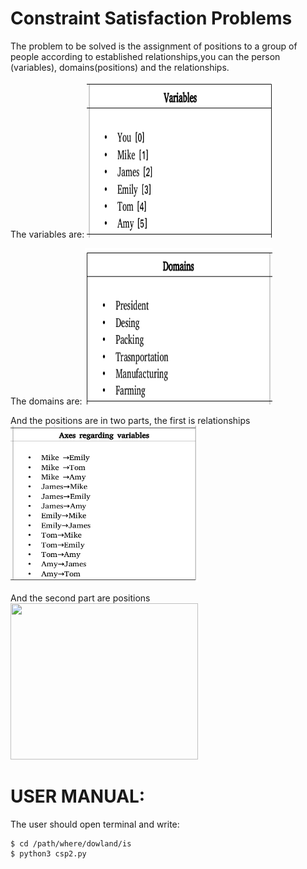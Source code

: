# Constraint Satisfaction Problems

The problem to be solved is the assignment of positions to a group of people according to established relationships,you can the person (variables), domains(positions) and the relationships.

The variables are:
<img src="Imagenes/Variables.png" width="300" height="250">

The domains are:
<img src="Imagenes/Domains.png" width="300" height="250">

And the positions are in two parts, the first is relationships
<img src="Imagenes/AxesrVariables.png " width="300" height="250">

And the second part are positions
<img src="Imagenes/AxesrDomains.png" width="300" height="250">

# USER MANUAL:

The user should open terminal and write:

	$ cd /path/where/dowland/is
	$ python3 csp2.py

